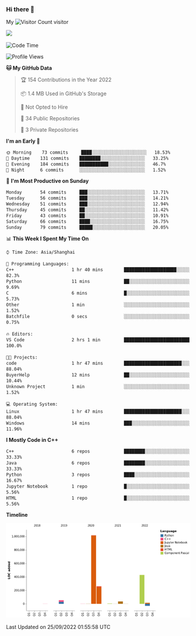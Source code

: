 ### Hi there 👋

My ![Visitor Count](https://profile-counter.glitch.me/bugcat9/count.svg) visitor
<!--
**bugcat9/bugcat9** is a ✨ _special_ ✨ repository because its `README.md` (this file) appears on your GitHub profile.

Here are some ideas to get you started:

- 🔭 I’m currently working on ...
- 🌱 I’m currently learning ...
- 👯 I’m looking to collaborate on ...
- 🤔 I’m looking for help with ...
- 💬 Ask me about ...
- 📫 How to reach me: ...
- 😄 Pronouns: ...
- ⚡ Fun fact: ...
-->
![](https://github-readme-stats.vercel.app/api?username=bugcat9)



<!--START_SECTION:waka-->
![Code Time](http://img.shields.io/badge/Code%20Time-672%20hrs%2030%20mins-blue)

![Profile Views](http://img.shields.io/badge/Profile%20Views-20-blue)

**🐱 My GitHub Data** 

> 🏆 154 Contributions in the Year 2022
 > 
> 📦 1.4 MB Used in GitHub's Storage 
 > 
> 🚫 Not Opted to Hire
 > 
> 📜 34 Public Repositories 
 > 
> 🔑 3 Private Repositories  
 > 
**I'm an Early 🐤** 

```text
🌞 Morning    73 commits     ████░░░░░░░░░░░░░░░░░░░░░   18.53% 
🌆 Daytime    131 commits    ████████░░░░░░░░░░░░░░░░░   33.25% 
🌃 Evening    184 commits    ███████████░░░░░░░░░░░░░░   46.7% 
🌙 Night      6 commits      ░░░░░░░░░░░░░░░░░░░░░░░░░   1.52%

```
📅 **I'm Most Productive on Sunday** 

```text
Monday       54 commits     ███░░░░░░░░░░░░░░░░░░░░░░   13.71% 
Tuesday      56 commits     ███░░░░░░░░░░░░░░░░░░░░░░   14.21% 
Wednesday    51 commits     ███░░░░░░░░░░░░░░░░░░░░░░   12.94% 
Thursday     45 commits     ██░░░░░░░░░░░░░░░░░░░░░░░   11.42% 
Friday       43 commits     ██░░░░░░░░░░░░░░░░░░░░░░░   10.91% 
Saturday     66 commits     ████░░░░░░░░░░░░░░░░░░░░░   16.75% 
Sunday       79 commits     █████░░░░░░░░░░░░░░░░░░░░   20.05%

```


📊 **This Week I Spent My Time On** 

```text
⌚︎ Time Zone: Asia/Shanghai

💬 Programming Languages: 
C++                      1 hr 40 mins        ████████████████████░░░░░   82.3% 
Python                   11 mins             ██░░░░░░░░░░░░░░░░░░░░░░░   9.69% 
C                        6 mins              █░░░░░░░░░░░░░░░░░░░░░░░░   5.73% 
Other                    1 min               ░░░░░░░░░░░░░░░░░░░░░░░░░   1.52% 
Batchfile                0 secs              ░░░░░░░░░░░░░░░░░░░░░░░░░   0.75%

🔥 Editors: 
VS Code                  2 hrs 1 min         █████████████████████████   100.0%

🐱‍💻 Projects: 
code                     1 hr 47 mins        ██████████████████████░░░   88.04% 
BuyerHelp                12 mins             ██░░░░░░░░░░░░░░░░░░░░░░░   10.44% 
Unknown Project          1 min               ░░░░░░░░░░░░░░░░░░░░░░░░░   1.52%

💻 Operating System: 
Linux                    1 hr 47 mins        ██████████████████████░░░   88.04% 
Windows                  14 mins             ███░░░░░░░░░░░░░░░░░░░░░░   11.96%

```

**I Mostly Code in C++** 

```text
C++                      6 repos             ████████░░░░░░░░░░░░░░░░░   33.33% 
Java                     6 repos             ████████░░░░░░░░░░░░░░░░░   33.33% 
Python                   3 repos             ████░░░░░░░░░░░░░░░░░░░░░   16.67% 
Jupyter Notebook         1 repo              █░░░░░░░░░░░░░░░░░░░░░░░░   5.56% 
HTML                     1 repo              █░░░░░░░░░░░░░░░░░░░░░░░░   5.56%

```


**Timeline**

![Chart not found](https://raw.githubusercontent.com/bugcat9/bugcat9/main/charts/bar_graph.png) 


 Last Updated on 25/09/2022 01:55:58 UTC
<!--END_SECTION:waka-->
